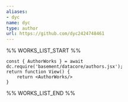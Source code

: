 ```yaml
---
aliases:
- dyc
name: dyc
type: author
url: https://github.com/dyc2424748461
---
```



%% WORKS_LIST_START %%

```datacorejsx
const { AuthorWorks } = await dc.require('basement/datacore/authors.jsx');
return function View() {
    return <AuthorWorks/>
}
```
%% WORKS_LIST_END %%